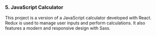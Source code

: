 ### 5. **JavaScript Calculator**

This project is a version of a JavaScript calculator developed with React. Redux is used to manage user inputs and perform calculations. It also features a modern and responsive design with Sass.
